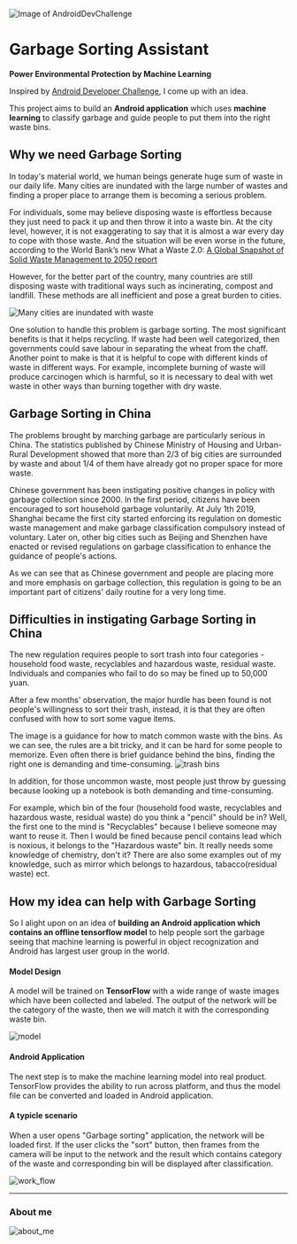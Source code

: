 ![Image of AndroidDevChallenge](assets/android_dev_challenge.gif)



# Garbage Sorting Assistant

**Power Environmental Protection by Machine Learning**

Inspired by [Android Developer Challenge](https://developer.android.google.cn/dev-challenge), I come up with an idea.

This project aims to build an **Android application** which uses **machine learning** to classify garbage and guide people to put them into the right waste bins.


## Why we need Garbage Sorting

In today's material world, we human beings generate huge sum of waste in our daily life. Many cities are inundated with the large number of wastes and finding a proper place to arrange them is becoming a serious problem.

For individuals, some may believe disposing waste is effortless because they just need to pack it up and then throw it into a waste bin. At the city level, however, it is not exaggerating to say that it is almost a war every day to cope with those waste.
And the situation will be even worse in the future, according to the World Bank’s new What a Waste 2.0:  [A Global Snapshot of Solid Waste Management to 2050 report](https://openknowledge.worldbank.org/handle/10986/30317)

However, for the better part of the country, many countries are still disposing waste with traditional ways such as incinerating, compost and landfill. These methods are all inefficient and pose a great burden to cities.

![Many cities are inundated with waste](assets/landfill1.jpg)

One solution to handle this problem is garbage sorting. The most significant benefits is that it helps recycling. If waste had been well categorized, then governments could save labour in separating the wheat from the chaff. Another point to make is that it is helpful to cope with different kinds of waste in different ways. For example, incomplete burning of waste will produce carcinogen which is harmful, so it is necessary to deal with wet waste in other ways than burning together with dry waste.


## Garbage Sorting in China

The problems brought by marching garbage are particularly serious in China. The statistics published by Chinese Ministry of Housing and Urban-Rural Development showed that more than 2/3 of big cities are surrounded by waste and about 1/4 of them have already got no proper space for more waste.

Chinese government has been instigating positive changes in policy with garbage collection since 2000. In the first period, citizens have been encouraged to sort household garbage voluntarily. At July 1th 2019, Shanghai became the first city started enforcing its regulation on domestic waste management and make garbage classification compulsory instead of voluntary. Later on, other big cities such as Beijing and Shenzhen have enacted or revised regulations on garbage classification to enhance the guidance of people's actions.

As we can see that as Chinese government and people are placing more and more emphasis on garbage collection, this regulation is going to be an important part of citizens' daily routine for a very long time.


## Difficulties in instigating Garbage Sorting in China

The new regulation requires people to sort trash into four categories - household food waste, recyclables and hazardous waste, residual waste. Individuals and companies who fail to do so may be fined up to 50,000 yuan.

After a few months' observation, the major hurdle has been found is not people's willingness to sort their trash, instead, it is that they are often confused with how to sort some vague items.

The image is a guidance for how to match common waste with the bins. As we can see, the rules are a bit tricky, and it can be hard for some people to memorize. Even often there is brief guidance behind the bins, finding the right one is demanding and  time-consuming. 
![trash bins](assets/garbage_sorting.jpg) 

In addition, for those uncommon waste, most people just throw by guessing because looking up a notebook is both demanding and time-consuming.  

For example, which bin of the four (household food waste, recyclables and hazardous waste, residual waste) do you think a "pencil" should be in? Well, the first one to the mind is "Recyclables" because I believe someone may want to reuse it. Then I would be fined because pencil contains lead which is noxious, it belongs to the "Hazardous waste" bin. It really needs some knowledge of chemistry, don't it?
There are also some examples out of my knowledge, such as mirror which belongs to hazardous, tabacco(residual waste) ect.

## How my idea can help with Garbage Sorting

So I alight upon on an idea of **building an Android application which contains an offline tensorflow model** to help people sort the garbage seeing that machine learning is powerful in object recognization and Android has largest user group in the world.

#### Model Design

A model will be trained on **TensorFlow** with a wide range of waste images which have been collected and labeled. The output of the network will be the category of the waste, then we will match it with the corresponding waste bin. 


![model](assets/model.jpg)

#### Android Application

The next step is to make the machine learning model into real product. TensorFlow provides the ability to run across platform, and thus the model file can be converted and loaded in Android application.

#### A typicle scenario

When a user opens "Garbage sorting" application, the network will be loaded first. If the user clicks the "sort" button, then frames from the camera will be input to the network and the result which contains category of the waste and corresponding bin will be displayed after classification.

![work_flow](assets/work_flow.gif)



<hr/>

### About me

![about_me](assets/about_me.jpg)

